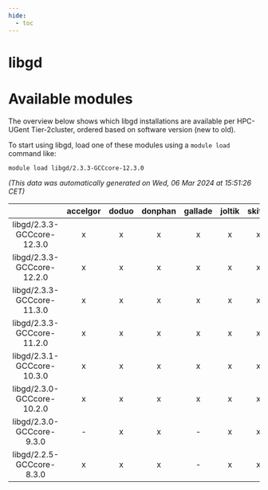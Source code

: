 ```yaml
---
hide:
  - toc
---
```


libgd
=====

# Available modules


The overview below shows which libgd installations are available per HPC-UGent Tier-2cluster, ordered based on software version (new to old).

To start using libgd, load one of these modules using a `module load` command like:

```shell
module load libgd/2.3.3-GCCcore-12.3.0
```

*(This data was automatically generated on Wed, 06 Mar 2024 at 15:51:26 CET)*  

| |accelgor|doduo|donphan|gallade|joltik|skitty|
| :---: | :---: | :---: | :---: | :---: | :---: | :---: |
|libgd/2.3.3-GCCcore-12.3.0|x|x|x|x|x|x|
|libgd/2.3.3-GCCcore-12.2.0|x|x|x|x|x|x|
|libgd/2.3.3-GCCcore-11.3.0|x|x|x|x|x|x|
|libgd/2.3.3-GCCcore-11.2.0|x|x|x|x|x|x|
|libgd/2.3.1-GCCcore-10.3.0|x|x|x|x|x|x|
|libgd/2.3.0-GCCcore-10.2.0|x|x|x|x|x|x|
|libgd/2.3.0-GCCcore-9.3.0|-|x|x|-|x|x|
|libgd/2.2.5-GCCcore-8.3.0|x|x|x|-|x|x|
